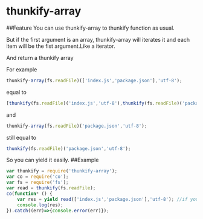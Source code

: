 # thunkify-array

##Feature
You can use thunkify-array to thunkify function as usual.

But if the first argument is an array, thunkify-array will iterates it and each item will be the fist argument.Like a iterator.

And return a thunkify array

For example 

```javascript
thunkify-array(fs.readFile)(['index.js','package.json'],'utf-8');
```
equal to 
```javascript
[thunkify(fs.readFile)('index.js','utf-8'),thunkify(fs.readFile)('package.json','utf-8')]
```

and
```javascript
thunkify-array(fs.readFile)('package.json','utf-8');
```
still equal to 
```javascript
thunkify(fs.readFile)('package.json','utf-8');
```
So you can yield it easily.
##Example
```javascript
var thunkify = require('thunkify-array');
var co = require('co');
var fs = require('fs');
var read = thunkify(fs.readFile);
co(function* () {
    var res = yield read(['index.js','package.json'],'utf-8'); //if you have these file
    console.log(res);
}).catch((err)=>{console.error(err)});
```
